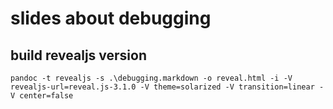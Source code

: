 # slides about debugging

## build revealjs version

    pandoc -t revealjs -s .\debugging.markdown -o reveal.html -i -V revealjs-url=reveal.js-3.1.0 -V theme=solarized -V transition=linear -V center=false
